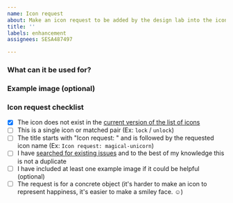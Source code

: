 ```yaml
---
name: Icon request
about: Make an icon request to be added by the design lab into the icon library
title: ''
labels: enhancement
assignees: SESA487497

---
```


### What can it be used for?

<!--- describe how this could be used / the use case for this icon -->

### Example image (optional)

<!--- insert the example image here if necessary -->

### Icon request checklist

- [x] The icon does not exist in the [current version of the list of icons](https://pages.github.schneider-electric.com/IoT/se-icons/)
- [ ] This is a single icon or matched pair (Ex: `lock` / `unlock`)
- [ ] The title starts with "Icon request: " and is followed by the requested icon name (Ex: `Icon request: magical-unicorn`)
- [ ] I have [searched for existing issues](https://github.schneider-electric.com/IoT/se-icons/issues) and to the best of my knowledge this is not a duplicate
- [ ] I have included at least one example image if it could be helpful (optional)
- [ ] The request is for a concrete object (it's harder to make an icon to represent happiness, it's easier to make a smiley face. ☺)

